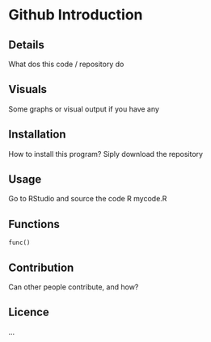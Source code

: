 # Github Introduction

## Details
What dos this code / repository do

## Visuals
Some graphs or visual output if you have any

## Installation
How to install this program? Siply download the repository

## Usage
Go to RStudio and source the code
R mycode.R

## Functions
`func()`

## Contribution
Can other people contribute, and how?

## Licence
...
